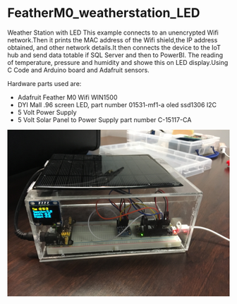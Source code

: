 # FeatherM0_weatherstation_LED
Weather Station with LED
This example connects to an unencrypted Wifi network.Then it prints the  MAC address of the Wifi shield,the IP address obtained, and other network details.It then connects the device to the IoT hub and send data totable if SQL Server and then to PowerBI. The reading of temperature, pressure and humidity and showe this on LED display.Using C Code and Arduino board and Adafruit sensors.

Hardware parts used are:
- Adafruit Feather M0 Wifi WIN1500
- DYI Mall .96 screen LED, part number 01531-mf1-a oled ssd1306 I2C
- 5 Volt Power Supply
- 5 Volt Solar Panel to Power Supply part number C-15117-CA

![alt text](https://github.com/blainbar/FeatherM0_weatherstation_LED/blob/master/images/device.jpeg)
